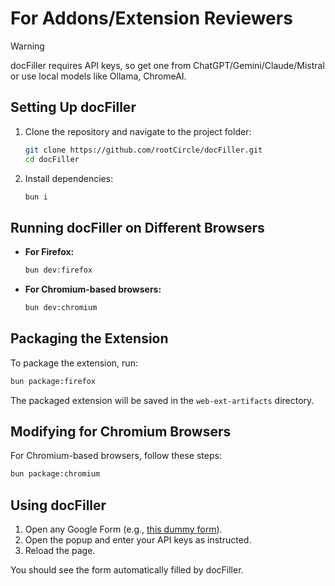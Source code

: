 # For Addons/Extension Reviewers

> [!WARNING]
> docFiller requires API keys, so get one from ChatGPT/Gemini/Claude/Mistral or use local models like Ollama, ChromeAI.

## Setting Up docFiller

1. Clone the repository and navigate to the project folder:

   ```bash
   git clone https://github.com/rootCircle/docFiller.git
   cd docFiller
   ```

2. Install dependencies:

   ```bash
   bun i
   ```

## Running docFiller on Different Browsers

- **For Firefox:**

  ```bash
  bun dev:firefox
  ```

- **For Chromium-based browsers:**

  ```bash
  bun dev:chromium
  ```

## Packaging the Extension

To package the extension, run:

```bash
bun package:firefox
```

The packaged extension will be saved in the `web-ext-artifacts` directory.

## Modifying for Chromium Browsers

For Chromium-based browsers, follow these steps:

```bash
bun package:chromium
```

## Using docFiller

1. Open any Google Form (e.g., [this dummy form](https://docs.google.com/forms/d/e/1FAIpQLSd-Qz6EaprQiTza30v5tJezdt-xUfV2ALzeYt3EClXWN3mxXA/viewform?usp=sf_link)).
2. Open the popup and enter your API keys as instructed.
3. Reload the page.

You should see the form automatically filled by docFiller.
